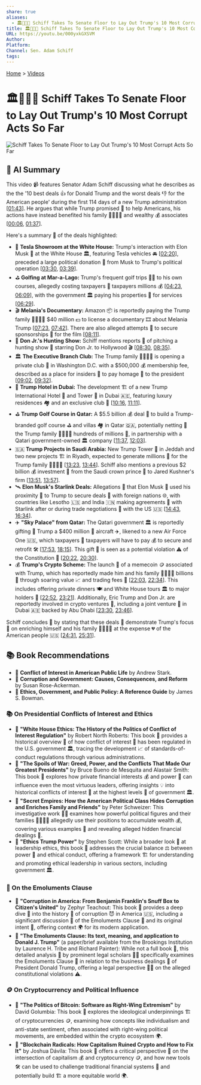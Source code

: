```yaml
---
share: true
aliases:
  - 🏛️📣👹🤑 Schiff Takes To Senate Floor to Lay Out Trump's 10 Most Corrupt Acts So Far
title: 🏛️📣👹🤑 Schiff Takes To Senate Floor to Lay Out Trump's 10 Most Corrupt Acts So Far
URL: https://youtu.be/000yxkGXSVM
Author: 
Platform: 
Channel: Sen. Adam Schiff
tags: 
---
```

[Home](../index.md) > [Videos](./index.md)  
# 🏛️📣👹🤑 Schiff Takes To Senate Floor to Lay Out Trump's 10 Most Corrupt Acts So Far  
![Schiff Takes To Senate Floor to Lay Out Trump's 10 Most Corrupt Acts So Far](https://youtu.be/000yxkGXSVM)  
  
## 🤖 AI Summary  
  
This video 📹 features Senator Adam Schiff discussing what he describes as the the '10 best deals 👍 for Donald Trump and the worst deals 👎 for the American people' during the first 114 days of a new Trump administration \[[01:43](http://www.youtube.com/watch?v=000yxkGXSVM&t=103)\]. He argues that while Trump promised 🤝 to help Americans, his actions have instead benefited his family 👨‍👩‍👧‍👦 and wealthy 💰 associates \[[00:06](http://www.youtube.com/watch?v=000yxkGXSVM&t=6), [01:37](http://www.youtube.com/watch?v=000yxkGXSVM&t=97)\].  
  
Here's a summary 📝 of the deals highlighted:  
  
* 🚗 **Tesla Showroom at the White House:** Trump's interaction with Elon Musk 🚀 at the White House 🏛️, featuring Tesla vehicles 🚘 \[[02:20](http://www.youtube.com/watch?v=000yxkGXSVM&t=140)\], preceded a large political donation 💸 from Musk to Trump's political operation \[[03:30](http://www.youtube.com/watch?v=000yxkGXSVM&t=210), [03:39](http://www.youtube.com/watch?v=000yxkGXSVM&t=219)\].  
* ⛳ **Golfing at Mar-a-Lago:** Trump's frequent golf trips 🏌️‍♂️ to his own courses, allegedly costing taxpayers 🧑‍ taxpayers millions 💰 \[[04:23](http://www.youtube.com/watch?v=000yxkGXSVM&t=263), [06:09](http://www.youtube.com/watch?v=000yxkGXSVM&t=369)\], with the government 🏛️ paying his properties 🏨 for services \[[06:29](http://www.youtube.com/watch?v=000yxkGXSVM&t=389)\].  
* 🎬 **Melania's Documentary:** Amazon 📦 is reportedly paying the Trump family 👨‍👩‍👧‍👦 $40 million 💵 to license a documentary 🎞️ about Melania Trump \[[07:23](http://www.youtube.com/watch?v=000yxkGXSVM&t=443), [07:42](http://www.youtube.com/watch?v=000yxkGXSVM&t=462)\]. There are also alleged attempts 🤫 to secure sponsorships 🤝 for the film \[[08:11](http://www.youtube.com/watch?v=000yxkGXSVM&t=491)\].  
* 🦌 **Don Jr.'s Hunting Show:** Schiff mentions reports 📰 of pitching a hunting show 🏹 starring Don Jr. to Hollywood 🎬 \[[08:30](http://www.youtube.com/watch?v=000yxkGXSVM&t=510), [08:35](http://www.youtube.com/watch?v=000yxkGXSVM&t=515)\].  
* 🏛️ **The Executive Branch Club:** The Trump family 👨‍👩‍👧‍👦 is opening a private club 🔑 in Washington D.C. with a $500,000 💰 membership fee, described as a place for insiders 👥 to pay homage 🙏 to the president \[[09:02](http://www.youtube.com/watch?v=000yxkGXSVM&t=542), [09:32](http://www.youtube.com/watch?v=000yxkGXSVM&t=572)\].  
* 🏨 **Trump Hotel in Dubai:** The development 🏗️ of a new Trump International Hotel 🏨 and Tower 🗼 in Dubai 🇦🇪, featuring luxury residences 🏘️ and an exclusive club 🔑 \[[10:16](http://www.youtube.com/watch?v=000yxkGXSVM&t=616), [11:11](http://www.youtube.com/watch?v=000yxkGXSVM&t=671)\].  
* ⛳ **Trump Golf Course in Qatar:** A $5.5 billion 💰 deal 🤝 to build a Trump-branded golf course ⛳ and villas 🏘️ in Qatar 🇶🇦, potentially netting 🎣 the Trump family 👨‍👩‍👧‍👦 hundreds of millions 💸, in partnership with a Qatari government-owned 🏛️ company \[[11:37](http://www.youtube.com/watch?v=000yxkGXSVM&t=697), [12:03](http://www.youtube.com/watch?v=000yxkGXSVM&t=723)\].  
* 🇸🇦 **Trump Projects in Saudi Arabia:** New Trump Tower 🏢 in Jeddah and two new projects 🏗️ in Riyadh, expected to generate millions 💸 for the Trump family 👨‍👩‍👧‍👦 \[[13:23](http://www.youtube.com/watch?v=000yxkGXSVM&t=803), [13:44](http://www.youtube.com/watch?v=000yxkGXSVM&t=824)\]. Schiff also mentions a previous $2 billion 💰 investment 💸 from the Saudi crown prince 👑 to Jared Kushner's firm \[[13:51](http://www.youtube.com/watch?v=000yxkGXSVM&t=831), [13:57](http://www.youtube.com/watch?v=000yxkGXSVM&t=837)\].  
* 🛰️ **Elon Musk's Starlink Deals:** Allegations 🤫 that Elon Musk 🚀 used his proximity 🤝 to Trump to secure deals 🤝 with foreign nations 🌐, with countries like Lesotho 🇱🇸 and India 🇮🇳 making agreements 🤝 with Starlink after or during trade negotiations 💬 with the US 🇺🇸 \[[14:43](http://www.youtube.com/watch?v=000yxkGXSVM&t=883), [16:34](http://www.youtube.com/watch?v=000yxkGXSVM&t=994)\].  
* ✈️ **"Sky Palace" from Qatar:** The Qatari government 🏛️ is reportedly gifting 🎁 Trump a $400 million 💸 aircraft ✈️, likened to a new Air Force One 🇺🇸, which taxpayers 🧑‍ taxpayers will have to pay 💰 to secure and retrofit 🛠️ \[[17:53](http://www.youtube.com/watch?v=000yxkGXSVM&t=1073), [18:15](http://www.youtube.com/watch?v=000yxkGXSVM&t=1095)\]. This gift 🎁 is seen as a potential violation ⚠️ of the Constitution 📜 \[[20:22](http://www.youtube.com/watch?v=000yxkGXSVM&t=1222), [20:30](http://www.youtube.com/watch?v=000yxkGXSVM&t=1230)\].  
* 💰 **Trump's Crypto Scheme:** The launch 🚀 of a memecoin 🪙 associated with Trump, which has reportedly made him and his family 👨‍👩‍👧‍👦 billions 💸 through soaring value 📈 and trading fees 🏦 \[[22:03](http://www.youtube.com/watch?v=000yxkGXSVM&t=1323), [22:34](http://www.youtube.com/watch?v=000yxkGXSVM&t=1354)\]. This includes offering private dinners 🍽️ and White House tours 🏛️ to major holders 🔑 \[[22:52](http://www.youtube.com/watch?v=000yxkGXSVM&t=1372), [23:21](http://www.youtube.com/watch?v=000yxkGXSVM&t=1401)\]. Additionally, Eric Trump and Don Jr. are reportedly involved in crypto ventures 🚀, including a joint venture 🤝 in Dubai 🇦🇪 backed by Abu Dhabi \[[23:30](http://www.youtube.com/watch?v=000yxkGXSVM&t=1410), [23:46](http://www.youtube.com/watch?v=000yxkGXSVM&t=1426)\].  
  
Schiff concludes 🏁 by stating that these deals 🤝 demonstrate Trump's focus 👀 on enriching himself and his family 👨‍👩‍👧‍👦 at the expense 💔 of the American people 🇺🇸 \[[24:31](http://www.youtube.com/watch?v=000yxkGXSVM&t=1471), [25:31](http://www.youtube.com/watch?v=000yxkGXSVM&t=1531)\].  
  
## 📚 Book Recommendations  
  
* 📖 **Conflict of Interest in American Public Life** by Andrew Stark.  
* 📖 **Corruption and Government: Causes, Consequences, and Reform** by Susan Rose-Ackerman.  
* 📖 **Ethics, Government, and Public Policy: A Reference Guide** by James S. Bowman.  
  
### 📚 On Presidential Conflicts of Interest and Ethics  
  
* 📖 **"White House Ethics: The History of the Politics of Conflict of Interest Regulation"** by Robert North Roberts: This book 📖 provides a historical overview 📜 of how conflict of interest 🤔 has been regulated in the U.S. government 🏛️, tracing the development 📈 of standards-of-conduct regulations through various administrations.  
* 📖 **"The Spoils of War: Greed, Power, and the Conflicts That Made Our Greatest Presidents"** by Bruce Bueno de Mesquita and Alastair Smith: This book 📖 explores how private financial interests 💰 and power 💪 can influence even the most virtuous leaders, offering insights 💡 into historical conflicts of interest 🤔 at the highest levels 🥇 of government 🏛️.  
* 📖 **"Secret Empires: How the American Political Class Hides Corruption and Enriches Family and Friends"** by Peter Schweizer: This investigative work 🕵️‍♀️ examines how powerful political figures and their families 👨‍👩‍👧‍👦 allegedly use their positions to accumulate wealth 💰, covering various examples 📝 and revealing alleged hidden financial dealings 🤫.  
* 📖 **"Ethics Trump Power"** by Stephen Scott: While a broader look 👀 at leadership ethics, this book 📖 addresses the crucial balance ⚖️ between power 💪 and ethical conduct, offering a framework 🏗️ for understanding and promoting ethical leadership in various sectors, including government 🏛️.  
  
### 📜 On the Emoluments Clause  
  
* 📖 **"Corruption in America: From Benjamin Franklin's Snuff Box to Citizen's United"** by Zephyr Teachout: This book 📖 provides a deep dive 🤿 into the history 📜 of corruption 😈 in America 🇺🇸, including a significant discussion 💬 of the Emoluments Clause 📜 and its original intent 🎯, offering context 🌍 for its modern application.  
* 📜 **"The Emoluments Clause: Its text, meaning, and application to Donald J. Trump"** (a paper/brief available from the Brookings Institution by Laurence H. Tribe and Richard Painter): While not a full book 📖, this detailed analysis 🔎 by prominent legal scholars 🧑‍🎓 specifically examines the Emoluments Clause 📜 in relation to the business dealings 💼 of President Donald Trump, offering a legal perspective 🧑‍⚖️ on the alleged constitutional violations ⚠️.  
  
### 🪙 On Cryptocurrency and Political Influence  
  
* 📖 **"The Politics of Bitcoin: Software as Right-Wing Extremism"** by David Golumbia: This book 📖 explores the ideological underpinnings 🏗️ of cryptocurrencies 🪙, examining how concepts like individualism and anti-state sentiment, often associated with right-wing political movements, are embedded within the crypto ecosystem 🌍.  
* 📖 **"Blockchain Radicals: How Capitalism Ruined Crypto and How to Fix It"** by Joshua Dávila: This book 📖 offers a critical perspective 👀 on the intersection of capitalism 💰 and cryptocurrency 🪙, and how new tools 🛠️ can be used to challenge traditional financial systems 🏦 and potentially build 🏗️ a more equitable world 🌍.